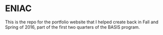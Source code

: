 # ENIAC
This is the repo for the portfolio website that I helped create back in Fall and Spring of 2016, part of the first two quarters of the BASIS program.

